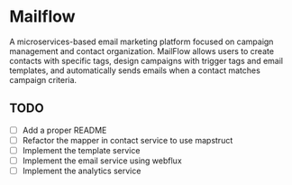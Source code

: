 # Mailflow

A microservices-based email marketing platform focused on campaign management and contact organization. MailFlow allows users to create contacts with specific tags, design campaigns with trigger tags and email templates, and automatically sends emails when a contact matches campaign criteria.

## TODO

- [ ] Add a proper README
- [ ] Refactor the mapper in contact service to use mapstruct
- [ ] Implement the template service
- [ ] Implement the email service using webflux
- [ ] Implement the analytics service
